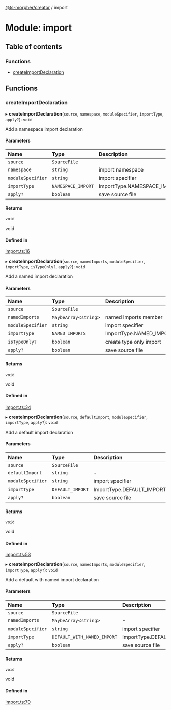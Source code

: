 [@ts-morpher/creator](../README.md) / import

# Module: import

## Table of contents

### Functions

- [createImportDeclaration](import.md#createimportdeclaration)

## Functions

### createImportDeclaration

▸ **createImportDeclaration**(`source`, `namespace`, `moduleSpecifier`, `importType`, `apply?`): `void`

Add a namespace import declaration

#### Parameters

| Name | Type | Description |
| :------ | :------ | :------ |
| `source` | `SourceFile` |  |
| `namespace` | `string` | import namespace |
| `moduleSpecifier` | `string` | import specifier |
| `importType` | `NAMESPACE_IMPORT` | ImportType.NAMESPACE_IMPORT |
| `apply?` | `boolean` | save source file |

#### Returns

`void`

void

#### Defined in

[import.ts:16](https://github.com/linbudu599/morpher/blob/e1b7ece/packages/creator/src/import.ts#L16)

▸ **createImportDeclaration**(`source`, `namedImports`, `moduleSpecifier`, `importType`, `isTypeOnly?`, `apply?`): `void`

Add a named import declaration

#### Parameters

| Name | Type | Description |
| :------ | :------ | :------ |
| `source` | `SourceFile` |  |
| `namedImports` | `MaybeArray`<`string`\> | named imports member |
| `moduleSpecifier` | `string` | import specifier |
| `importType` | `NAMED_IMPORTS` | ImportType.NAMED_IMPORTS |
| `isTypeOnly?` | `boolean` | create type only import |
| `apply?` | `boolean` | save source file |

#### Returns

`void`

void

#### Defined in

[import.ts:34](https://github.com/linbudu599/morpher/blob/e1b7ece/packages/creator/src/import.ts#L34)

▸ **createImportDeclaration**(`source`, `defaultImport`, `moduleSpecifier`, `importType`, `apply?`): `void`

Add a default import declaration

#### Parameters

| Name | Type | Description |
| :------ | :------ | :------ |
| `source` | `SourceFile` |  |
| `defaultImport` | `string` | - |
| `moduleSpecifier` | `string` | import specifier |
| `importType` | `DEFAULT_IMPORT` | ImportType.DEFAULT_IMPORT |
| `apply?` | `boolean` | save source file |

#### Returns

`void`

void

#### Defined in

[import.ts:53](https://github.com/linbudu599/morpher/blob/e1b7ece/packages/creator/src/import.ts#L53)

▸ **createImportDeclaration**(`source`, `namedImports`, `moduleSpecifier`, `importType`, `apply?`): `void`

Add a default with named import declaration

#### Parameters

| Name | Type | Description |
| :------ | :------ | :------ |
| `source` | `SourceFile` |  |
| `namedImports` | `MaybeArray`<`string`\> | - |
| `moduleSpecifier` | `string` | import specifier |
| `importType` | `DEFAULT_WITH_NAMED_IMPORT` | ImportType.DEFAULT_WITH_NAMED_IMPORT |
| `apply?` | `boolean` | save source file |

#### Returns

`void`

void

#### Defined in

[import.ts:70](https://github.com/linbudu599/morpher/blob/e1b7ece/packages/creator/src/import.ts#L70)
